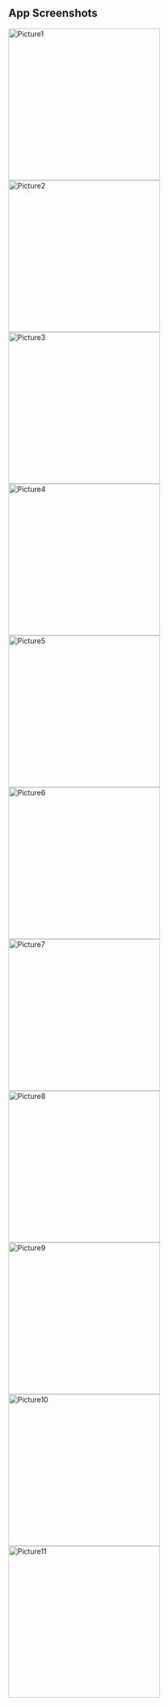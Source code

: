 <h2> App Screenshots</h2>

<img src="https://raw.githubusercontent.com/Snehith18226/Medicine_Reminder/49f643adc708cff9dcbd190e9d66cd5101ef7dde/screenshots/Picture1.png" width="300" alt="Picture1" />
<img src="https://raw.githubusercontent.com/Snehith18226/Medicine_Reminder/16e7705abb93a2bc5cbbe57672154c500d97f5ae/screenshots/Picture2.png" width="300" alt="Picture2" />
<img src="https://raw.githubusercontent.com/Snehith18226/Medicine_Reminder/fbd1ed2c1baa29053f24a9e51e324d5d9596773d/screenshots/Picture3.png" width="300" alt="Picture3" />
<img src="https://raw.githubusercontent.com/Snehith18226/Medicine_Reminder/4c8d33aee002738cb76022241ac7b168b22bcfd6/screenshots/Picture4.png" width="300" alt="Picture4" />
<img src="https://raw.githubusercontent.com/Snehith18226/Medicine_Reminder/141e19d8c5493dc0c921f83240edb599604c5a00/screenshots/Picture5.png" width="300" alt="Picture5" />
<img src="https://raw.githubusercontent.com/Snehith18226/Medicine_Reminder/50f8ac655ccdba50edf7a6ecbd37820dd52d6ffd/screenshots/Picture6.png" width="300" alt="Picture6" />
<img src="https://raw.githubusercontent.com/Snehith18226/Medicine_Reminder/16cf9b4211688866259d8ee7cf2bfce507fe0342/screenshots/Picture7.png" width="300" alt="Picture7" />
<img src="https://raw.githubusercontent.com/Snehith18226/Medicine_Reminder/caf432f3bd1e45f98f86fb152e4dba245a03d4fe/screenshots/Picture8.png" width="300" alt="Picture8" />
<img src="https://raw.githubusercontent.com/Snehith18226/Medicine_Reminder/e69e3d482d1ade727043f8fb37a8a683194cf10a/screenshots/Picture9.png" width="300" alt="Picture9" />
<img src="https://raw.githubusercontent.com/Snehith18226/Medicine_Reminder/0aa1a9c1bb3849e2a6c2bb025af850a2a425fbfb/screenshots/Picture10.png" width="300" alt="Picture10" />
<img src="https://raw.githubusercontent.com/Snehith18226/Medicine_Reminder/9a5b9e2ec2e644e65df24e479edcac95cb3b8d75/screenshots/Picture11.png" width="300" alt="Picture11" />
